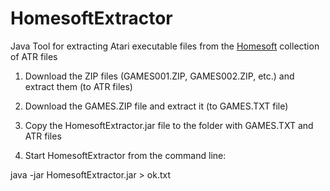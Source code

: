 # HomesoftExtractor
Java Tool for extracting Atari executable files from the [Homesoft](http://www.mushca.com/f/atari/) collection of ATR files

1) Download the ZIP files (GAMES001.ZIP, GAMES002.ZIP, etc.) and extract them (to ATR files)

2) Download the GAMES.ZIP file and extract it (to GAMES.TXT file)

3) Copy the HomesoftExtractor.jar file to the folder with GAMES.TXT and ATR files

4) Start HomesoftExtractor from the command line:

java -jar HomesoftExtractor.jar > ok.txt
